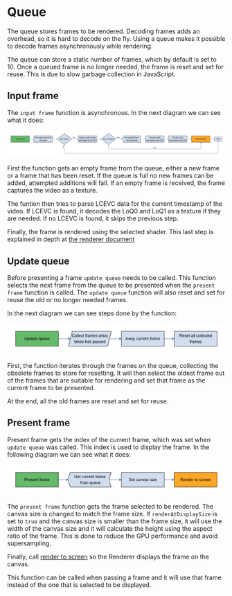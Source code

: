 # Queue

The queue stores frames to be rendered. Decoding frames adds an
overhead, so it is hard to decode on the fly. Using a queue makes it possible
to decode frames asynchronously while rendering.

The queue can store a static number of frames, which by default is set to 10. Once
a queued frame is no longer needed, the frame is reset and set
for reuse. This is due to slow garbage collection in JavaScript.

## Input frame

The `input frame` function is asynchronous. In the next diagram we can see
what it does:

![alt text](assets/input_frame.png "Input frame")

First the function gets an empty frame from the queue, either a new frame or a frame that 
has been reset. If the queue is full no new frames can be added, attempted additions will
fail. If an empty frame is received, the frame captures the video as a texture.

The funtion then tries to parse LCEVC data for the current timestamp of the video. If
LCEVC is found, it decodes the LoQ0 and LoQ1 as a texture if they are needed.
If no LCEVC is found, it skips the previous step.

Finally, the frame is rendered using the selected shader. This last step is
explained in depth at [the renderer document](renderer.md#PresentFrame)

## Update queue

Before presenting a frame `update queue` needs to be called. This function
selects the next frame from the queue to be presented when the `present frame` 
function is called. The `update queue` function will also reset and set for reuse 
the old or no longer needed frames.

In the next diagram we can see steps done by the function:

![alt text](assets/update_queue.png "Update queue")

First, the function iterates through the frames on the queue, collecting the
obsolete frames to store for resetting. It will then select the oldest frame
out of the frames that are suitable for rendering and set that frame as the current
frame to be presented.

At the end, all the old frames are reset and set for reuse.

## Present frame

Present frame gets the index of the current frame, which was set when
`update queue` was called. This index is used to display the frame. In the following
diagram we can see what it does:

![alt text](assets/present_frame.png "Present frame")

The `present frame` function gets the frame selected to be rendered. The canvas size 
is changed to match the frame size. If `renderAtDisplaySize` is
set to `true` and the canvas size is smaller than the frame size, it will use
the width of the canvas size and it will calculate the height using the
aspect ratio of the frame. This is done to reduce the GPU performance and avoid supersampling.

Finally, call [render to screen](renderer.md#RenderToScreen) so the Renderer
displays the frame on the canvas.

This function can be called when passing a frame and it will use that frame instead of
the one that is selected to be displayed.
